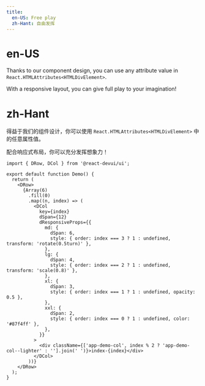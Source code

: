 ```yaml
---
title:
  en-US: Free play
  zh-Hant: 自由发挥
---
```


# en-US

Thanks to our component design, you can use any attribute value in `React.HTMLAttributes<HTMLDivElement>`.

With a responsive layout, you can give full play to your imagination!

# zh-Hant

得益于我们的组件设计，你可以使用 `React.HTMLAttributes<HTMLDivElement>` 中的任意属性值。

配合响应式布局，你可以充分发挥想象力！

```tsx
import { DRow, DCol } from '@react-devui/ui';

export default function Demo() {
  return (
    <DRow>
      {Array(6)
        .fill(0)
        .map((n, index) => (
          <DCol
            key={index}
            dSpan={12}
            dResponsiveProps={{
              md: {
                dSpan: 6,
                style: { order: index === 3 ? 1 : undefined, transform: 'rotate(0.5turn)' },
              },
              lg: {
                dSpan: 4,
                style: { order: index === 2 ? 1 : undefined, transform: 'scale(0.8)' },
              },
              xl: {
                dSpan: 3,
                style: { order: index === 1 ? 1 : undefined, opacity: 0.5 },
              },
              xxl: {
                dSpan: 2,
                style: { order: index === 0 ? 1 : undefined, color: '#87f4ff' },
              },
            }}
          >
            <div className={['app-demo-col', index % 2 ? 'app-demo-col--lighter' : ''].join(' ')}>index-{index}</div>
          </DCol>
        ))}
    </DRow>
  );
}
```
